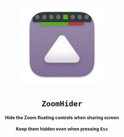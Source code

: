 <p align="center">
    <a href="https://lowtechguys.com/zoomhider"><img width="256" height="256" src="ZoomHider/Assets.xcassets/AppIcon.appiconset/icon_512x512.png"></a>
  <h1 align="center"><code>ZoomHider</code></h1>
  <h4 align="center">Hide the Zoom floating controls when sharing screen</h4>
  <h4 align="center">Keep them hidden even when pressing <kbd>Esc</kbd></h4>
</p>
